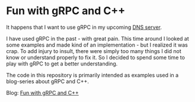 # Fun with gRPC and C++

It happens that I want to use gRPC in my upcoming [DNS server](https://github.com/jgaa/nsblast).

I have used gRPC in the past - with great pain. This time around I looked at some examples and made 
kind of an implementation - but I realized it was crap. To add injury to insult, 
there were simply too many things I did not know or understand properly to fix it. 
So I decided to spend some time to play with gRPC to get a better understanding.

The code in this repository is primarily intended as examples used in a blog-series about 
gRPC and C++.

Blog: [Fun with gRPC and C++](https://lastviking.eu/fun_with_gRPC_and_C++/)
